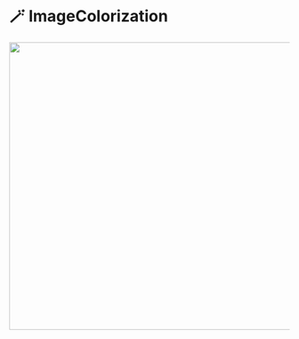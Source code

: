 # 🪄 ImageColorization

<img width="517" src="https://github.com/choiwlsd/ImageColorization/raw/main/assets/ImageColorizationPresentation.pdf">
